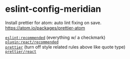 # eslint-config-meridian

Install prettier for atom: auto lint fixing on save. https://atom.io/packages/prettier-atom  

[`eslint:recommended`](http://eslint.org/docs/rules/) (everything w/ a checkmark)  
[`plugin:react/recommended`](https://github.com/yannickcr/eslint-plugin-react#recommended)  
[`prettier`](https://github.com/prettier/eslint-config-prettier#installation) (turn off style related rules above like quote type)  
[`prettier/react`](https://github.com/prettier/eslint-config-prettier/blob/d0a7f0773780d87564359ef46c0b6e4e3a71a426/react.js)  
